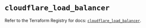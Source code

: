 # `cloudflare_load_balancer`

Refer to the Terraform Registry for docs: [`cloudflare_load_balancer`](https://registry.terraform.io/providers/cloudflare/cloudflare/4.39.0/docs/resources/load_balancer).
